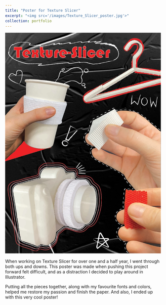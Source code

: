 ```yaml
---
title: "Poster for Texture Slicer"
excerpt: "<img src='/images/Texture_Slicer_poster.jpg'>"
collection: portfolio
---
```

<img src='/images/Texture_Slicer_poster.jpg'>

When working on Texture Slicer for over one and a half year, I went through both ups and downs. This poster was made when pushing this project forward felt difficult, and as a distraction I decided to play around in Illustrator.

Putting all the pieces together, along with my favourite fonts and colors, helped me restore my passion and finish the paper. And also, I ended up with this very cool poster!
